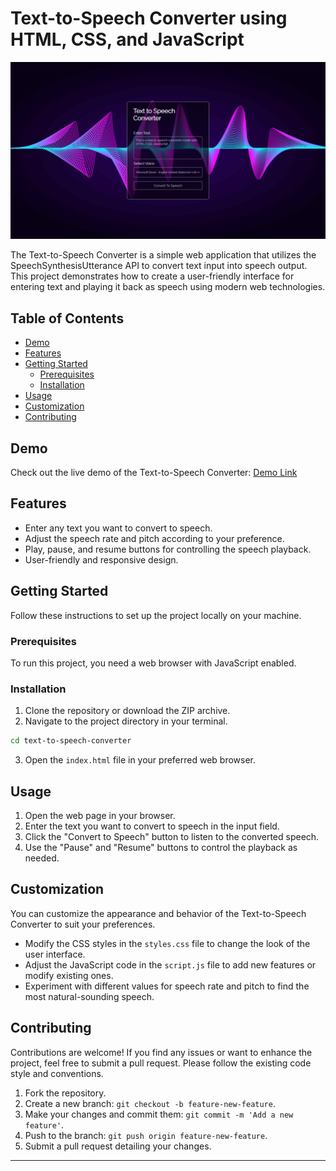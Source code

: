 # Text-to-Speech Converter using HTML, CSS, and JavaScript

![Text-to-Speech Converter](images/screenshot.png)

The Text-to-Speech Converter is a simple web application that utilizes the SpeechSynthesisUtterance API to convert text input into speech output. This project demonstrates how to create a user-friendly interface for entering text and playing it back as speech using modern web technologies.

## Table of Contents

- [Demo](#demo)
- [Features](#features)
- [Getting Started](#getting-started)
  - [Prerequisites](#prerequisites)
  - [Installation](#installation)
- [Usage](#usage)
- [Customization](#customization)
- [Contributing](#contributing)

## Demo

Check out the live demo of the Text-to-Speech Converter: [Demo Link](https://mykusdev.github.io/text-to-speech-converter/)

## Features

- Enter any text you want to convert to speech.
- Adjust the speech rate and pitch according to your preference.
- Play, pause, and resume buttons for controlling the speech playback.
- User-friendly and responsive design.

## Getting Started

Follow these instructions to set up the project locally on your machine.

### Prerequisites

To run this project, you need a web browser with JavaScript enabled.

### Installation

1. Clone the repository or download the ZIP archive.
2. Navigate to the project directory in your terminal.

```bash
cd text-to-speech-converter
```

3. Open the `index.html` file in your preferred web browser.

## Usage

1. Open the web page in your browser.
2. Enter the text you want to convert to speech in the input field.
3. Click the "Convert to Speech" button to listen to the converted speech.
4. Use the "Pause" and "Resume" buttons to control the playback as needed.

## Customization

You can customize the appearance and behavior of the Text-to-Speech Converter to suit your preferences.

- Modify the CSS styles in the `styles.css` file to change the look of the user interface.
- Adjust the JavaScript code in the `script.js` file to add new features or modify existing ones.
- Experiment with different values for speech rate and pitch to find the most natural-sounding speech.

## Contributing

Contributions are welcome! If you find any issues or want to enhance the project, feel free to submit a pull request. Please follow the existing code style and conventions.

1. Fork the repository.
2. Create a new branch: `git checkout -b feature-new-feature`.
3. Make your changes and commit them: `git commit -m 'Add a new feature'`.
4. Push to the branch: `git push origin feature-new-feature`.
5. Submit a pull request detailing your changes.



---
